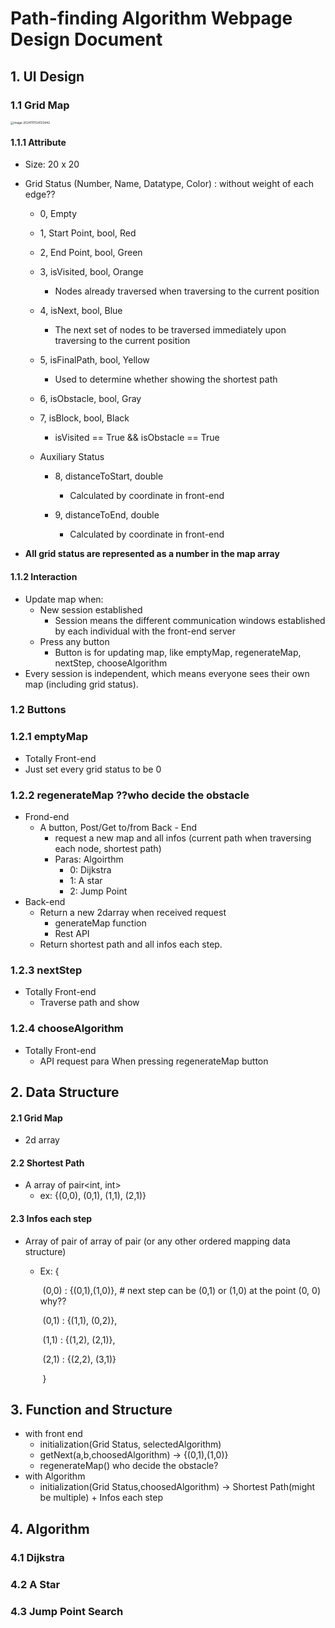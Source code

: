 # Path-finding Algorithm Webpage Design Document

## 1. UI Design

### 1.1 Grid Map

<img src="/Users/zhaoxiaofeng/Library/Application Support/typora-user-images/image-20241111124123442.png" alt="image-20241111124123442" style="zoom:33%;" />

#### 1.1.1 Attribute

- Size: 20 x 20

- Grid Status (Number, Name, Datatype, Color) : without weight of each edge??

  - 0, Empty

  - 1, Start Point, bool, Red

  - 2, End Point, bool, Green

  - 3, isVisited, bool, Orange

    - Nodes already traversed when traversing to the current position

  - 4, isNext, bool, Blue

    - The next set of nodes to be traversed immediately upon traversing to the current position

  - 5, isFinalPath, bool, Yellow

    - Used to determine whether showing the shortest path

  - 6, isObstacle, bool, Gray

  - 7, isBlock, bool, Black

    - isVisited == True && isObstacle == True

  - Auxiliary Status

    - 8, distanceToStart, double
      - Calculated by coordinate in front-end

    - 9, distanceToEnd, double
      - Calculated by coordinate in front-end

- **All grid status are represented as a number in the map array**

  

#### 1.1.2 Interaction

- Update map when:
  - New session established 
    - Session means the different communication windows established by each individual with the front-end server
  - Press any button
    - Button is for updating map, like emptyMap, regenerateMap, nextStep, chooseAlgorithm
- Every session is independent, which means everyone sees their own map (including grid status).



### 1.2 Buttons

### 1.2.1 emptyMap

- Totally Front-end
- Just set every grid status to be 0

### 1.2.2 regenerateMap ??who decide the obstacle

- Frond-end
  - A button, Post/Get to/from Back - End
    - request a new map and all infos (current path when traversing each node, shortest path)
    - Paras: Algoirthm
      - 0: Dijkstra
      - 1: A star
      - 2: Jump Point
- Back-end
  - Return a new 2darray when received request
    - generateMap function
    - Rest API
  - Return shortest path and all infos each step.

### 1.2.3 nextStep 

- Totally Front-end
  - Traverse path and show

### 1.2.4 chooseAlgorithm

- Totally Front-end
  - API request para When pressing regenerateMap button



## 2. Data Structure

#### 2.1 Grid Map

- 2d array

#### 2.2 Shortest Path

- A array of pair<int, int>
  - ex: {(0,0), (0,1), (1,1), (2,1)}

#### 2.3 Infos each step

- Array of pair of array of pair (or any other ordered mapping data structure)

  - Ex: { 

    ​	(0,0) : {(0,1),(1,0)},   # next step can be (0,1) or (1,0) at the point (0, 0) why??

    ​	(0,1) : {(1,1), (0,2)},

    ​	(1,1) : {(1,2), (2,1)},

    ​	(2,1) : {(2,2), (3,1)}

    ​	}
## 3. Function and Structure
- with front end
  - initialization(Grid Status, selectedAlgorithm)
  - getNext(a,b,choosedAlgorithm) -> {(0,1),(1,0)}
  - regenerateMap() who decide the obstacle?
- with Algorithm
  - initialization(Grid Status,choosedAlgorithm) -> Shortest Path(might be multiple) + Infos each step

## 4. Algorithm

### 4.1 Dijkstra

### 4.2 A Star

### 4.3 Jump Point Search
